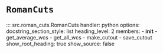 # `RomanCuts`

::: src.roman_cuts.RomanCuts
    handler: python
    options:
      docstring_section_style: list
      heading_level: 2
      members:
        - __init__
        - get_average_wcs
        - get_all_wcs
        - make_cutout
        - save_cutout
      show_root_heading: true
      show_source: false